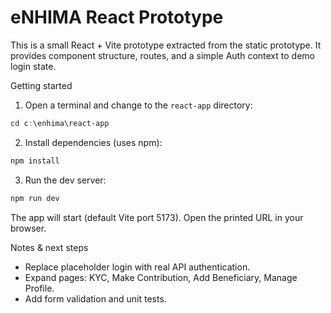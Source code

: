 # eNHIMA React Prototype

This is a small React + Vite prototype extracted from the static prototype. It provides component structure, routes, and a simple Auth context to demo login state.

Getting started

1. Open a terminal and change to the `react-app` directory:

```powershell
cd c:\enhima\react-app
```

2. Install dependencies (uses npm):

```powershell
npm install
```

3. Run the dev server:

```powershell
npm run dev
```

The app will start (default Vite port 5173). Open the printed URL in your browser.

Notes & next steps
- Replace placeholder login with real API authentication.
- Expand pages: KYC, Make Contribution, Add Beneficiary, Manage Profile.
- Add form validation and unit tests.
